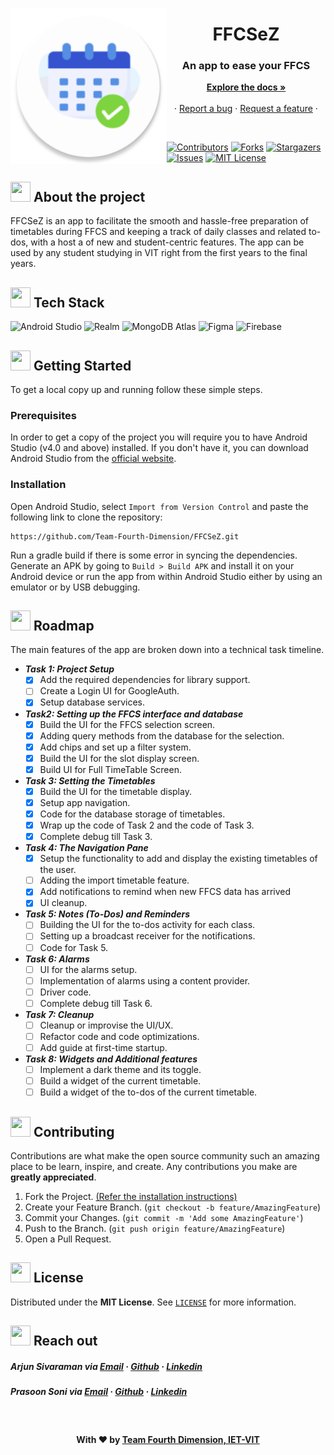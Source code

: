 <p align="center">
  <a href="https://github.com/Team-Fourth-Dimension/FFCSeZ">
    <img align="left" src="images/icon.png" alt="App Icon" width="250" height="250">
  </a>
  
  <h1 align="center">FFCSeZ</h3>
  <h3 align="center">An app to ease your FFCS</h3>
  
  <p align="center">
  <a href="https://github.com/Team-Fourth-Dimension/FFCSeZ"><strong>Explore the docs »</strong></a>
    <br>
    <br>
  ·
  <a href="https://github.com/Team-Fourth-Dimension/FFCSeZ/issues">Report a bug</a>
  ·
  <a href="https://github.com/Team-Fourth-Dimension/FFCSeZ/issues">Request a feature</a>
  ·
  </p>
</p>

<br>

<p align="center">

[![Contributors](https://img.shields.io/github/contributors/github_username/repo.svg?style=for-the-badge)](https://github.com/Team-Fourth-Dimension/FFCSeZ/graphs/contributors)
[![Forks](https://img.shields.io/github/forks/github_username/repo.svg?style=for-the-badge)](https://github.com/Team-Fourth-Dimension/FFCSeZ/network/members)
[![Stargazers](https://img.shields.io/github/stars/github_username/repo.svg?style=for-the-badge)](https://github.com/Team-Fourth-Dimension/FFCSeZ/stargazers)
[![Issues](https://img.shields.io/github/issues/github_username/repo.svg?style=for-the-badge)](https://github.com/Team-Fourth-Dimension/FFCSeZ/issues)
[![MIT License](https://img.shields.io/github/license/github_username/repo.svg?style=for-the-badge)](https://github.com/Team-Fourth-Dimension/FFCSeZ/blob/master/LICENSE)

</p>

## <img src="https://openclipart.org/download/307315/1538154643.svg" width="32" height="32"> About the project
FFCSeZ is an app to facilitate the smooth and hassle-free preparation of timetables during FFCS and keeping a track of daily classes and related to-dos, with a host a of new and student-centric features. The app can be used by any student studying in VIT right from the first years to the final years.

## <img src="https://techstackapps.com/media/2019/11/TechStackApps-logo-icon.png" width="32" height="32"> Tech Stack
<img src="https://2.bp.blogspot.com/-tzm1twY_ENM/XlCRuI0ZkRI/AAAAAAAAOso/BmNOUANXWxwc5vwslNw3WpjrDlgs9PuwQCLcBGAsYHQ/s1600/pasted%2Bimage%2B0.png" width="40" height="40" alt="Android Studio"> <img src="https://symbols-electrical.getvecta.com/stencil_261/26_mongodb-realm.8095f50267.png" width="36" height="36" alt="Realm"> <img src="https://img.icons8.com/color/452/mongodb.png" width="40" height="40" alt="MongoDB Atlas"> <img src="https://i.pinimg.com/originals/a5/58/b4/a558b426cb8973523f37bbed94cf0f09.png" width="40" height="40" alt="Figma"> <img src="https://img.icons8.com/color/452/firebase.png" width="40" height="40" alt="Firebase">

## <img src="https://cdn.iconscout.com/icon/free/png-512/laptop-user-1-1179329.png" width="32" height="32"> Getting Started
To get a local copy up and running follow these simple steps.
### Prerequisites
In order to get a copy of the project you will require you to have Android Studio (v4.0 and above) installed. If you don't have it, you can download Android Studio from the [official website](https://developer.android.com/studio).
### Installation
Open Android Studio, select `Import from Version Control` and paste the following link to clone the repository:
``` 
https://github.com/Team-Fourth-Dimension/FFCSeZ.git 
```
Run a gradle build if there is some error in syncing the dependencies. Generate an APK by going to `Build > Build APK` and install it on your Android device or run the app from within Android Studio either by using an emulator or by USB debugging.

## <img src="https://image.flaticon.com/icons/png/128/712/712058.png" width="32" height="32"> Roadmap
The main features of the app are broken down into a technical task timeline.

- <strong><em> Task 1: Project Setup </em></strong>
  - [x] Add the required dependencies for library support.
  - [ ] Create a Login UI for GoogleAuth.
  - [x] Setup database services.

- <strong><em> Task2: Setting up the FFCS interface and database </em></strong>
  - [x] Build the UI for the FFCS selection screen.
  - [x] Adding query methods from the database for the selection. 
  - [x] Add chips and set up a filter system.
  - [x] Build the UI for the slot display screen.
  - [x] Build UI for Full TimeTable Screen. 

- <strong><em> Task 3: Setting the Timetables </em></strong>
  - [x] Build the UI for the timetable display.
  - [x] Setup app navigation.
  - [x] Code for the database storage of timetables.
  - [x] Wrap up the code of Task 2 and the code of Task 3.
  - [x] Complete debug till Task 3. 

- <strong><em> Task 4: The Navigation Pane </em></strong>
  - [x] Setup the functionality to add and display the existing timetables of the user.
  - [ ] Adding the import timetable feature.
  - [x] Add notifications to remind when new FFCS data has arrived
  - [x] UI cleanup.

- <strong><em> Task 5: Notes (To-Dos) and Reminders </em></strong>
  - [ ] Building the UI for the to-dos activity for each class.
  - [ ] Setting up a broadcast receiver for the notifications.
  - [ ] Code for Task 5.

- <strong><em> Task 6: Alarms </em></strong>
  - [ ] UI for the alarms setup.
  - [ ] Implementation of alarms using a content provider.
  - [ ] Driver code.
  - [ ] Complete debug till Task 6.

- <strong><em> Task 7: Cleanup </em></strong>
  - [ ] Cleanup or improvise the UI/UX.
  - [ ] Refactor code and code optimizations.
  - [ ] Add guide at first-time startup.

- <strong><em> Task 8: Widgets and Additional features </em></strong>
  - [ ] Implement a dark theme and its toggle.
  - [ ] Build a widget of the current timetable.
  - [ ] Build a widget of the to-dos of the current timetable.

## <img src="https://hpe-developer-portal.s3.amazonaws.com/uploads/media/2020/3/git-icon-1788c-1590702885345.png" width=32 height=32> Contributing
Contributions are what make the open source community such an amazing place to be learn, inspire, and create. Any contributions you make are **greatly appreciated**.

1. Fork the Project. [(Refer the installation instructions)](#Getting-Started)
2. Create your Feature Branch. (`git checkout -b feature/AmazingFeature`)
3. Commit your Changes. (`git commit -m 'Add some AmazingFeature'`)
4. Push to the Branch. (`git push origin feature/AmazingFeature`)
5. Open a Pull Request.

## <img src="https://petpat.lv/wp-content/uploads/2018/12/license-icon-27934542-2.png" width=32 height=32> License
Distributed under the **MIT License**. See [`LICENSE`](https://github.com/Team-Fourth-Dimension/FFCSeZ/blob/master/LICENSE) for more information.

## <img src="https://upload.wikimedia.org/wikipedia/commons/thumb/9/93/Google_Contacts_icon.svg/1024px-Google_Contacts_icon.svg.png" width=32 height=32> Reach out
##### Arjun Sivaraman via [Email](mailto:arjun140702@gmail.com) · [Github](https://github.com/1407Arjun) · [Linkedin](https://linkedin.com/in/arjun-sivaraman-1407)
##### Prasoon Soni via [Email](mailto:arjun140702@gmail.com) · [Github](https://github.com/1407Arjun) · [Linkedin](https://linkedin.com/in/arjun-sivaraman-1407)

<br><h4 align="center"> With :heart: by <a href="https://ietvit.tech/" target="_blank">Team Fourth Dimension, IET-VIT</a></h4>


